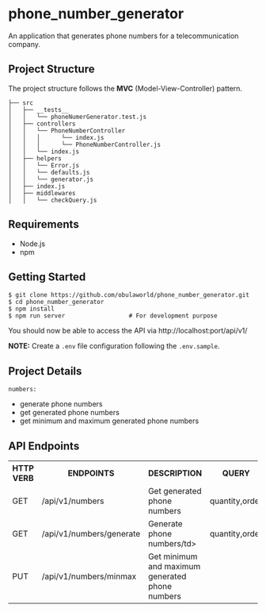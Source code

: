 # phone_number_generator
An application that generates phone numbers for a telecommunication company.

## Project Structure

The project structure follows the **MVC** (Model-View-Controller) pattern.
```
├── src
│   ├── __tests__
│   │   └── phoneNumerGenerator.test.js
│   ├── controllers
│   │   └── PhoneNumberController
│   │   │      └── index.js
│   │   │      └── PhoneNumberController.js
│   │   └── index.js
│   ├── helpers
│   │   └── Error.js
│   │   └── defaults.js
│   │   └── generator.js
│   ├── index.js
│   ├── middlewares
│   │   └── checkQuery.js
```

## Requirements

* Node.js
* npm

## Getting Started

```
$ git clone https://github.com/obulaworld/phone_number_generator.git
$ cd phone_number_generator
$ npm install
$ npm run server                  # For development purpose
```

You should now be able to access the API via http://localhost:port/api/v1/

**NOTE:** Create a `.env` file configuration following the `.env.sample`.

## Project Details
`numbers:`
 - generate phone numbers
 - get generated phone numbers
 - get minimum and maximum generated phone numbers

## API Endpoints

<table>
<tr><th>HTTP VERB</th><th>ENDPOINTS</th><th>DESCRIPTION</th><th>QUERY</th></tr>
<tr><td>GET</td><td>/api/v1/numbers</td><td>Get generated phone numbers</td><td>quantity,order</td></tr>
<tr><td>GET</td><td>/api/v1/numbers/generate</td><td>Generate phone numbers/td><td>quantity,order</td></tr>
<tr><td>PUT</td><td>/api/v1/numbers/minmax</td><td>Get minimum and maximum generated phone numbers</td><td></td></tr>

